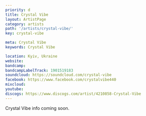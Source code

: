 ```yaml
---
priority: d
title: Crystal Vibe
layout: ArtistPage
category: artists
path: '/artists/crystal-vibe/'
key: crystal-vibe

meta: Crystal Vibe
keywords: Crystal Vibe

location: Kyiv, Ukraine
website: 
bandcamp: 
bandcampLabelTrack: 1901519183
soundcloud: https://soundcloud.com/crystal-vibe
facebook: https://www.facebook.com/crystalvibe440
mixcloud: 
youtube: 
discogs: https://www.discogs.com/artist/4210858-Crystal-Vibe
---
```


Crystal Vibe info coming soon.
